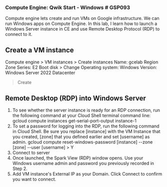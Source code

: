 ### Compute Engine: Qwik Start - Windows # GSP093

Compute engine lets create and run VMs on Google infrastructure. 
We can run Windows apps on Compute Engine.
In this lab, I learn how to launch a Windows Server instance in CE and use Remote Desktop Protocol (RDP) to connect to it.

## Create a VM instance
  Compute engine > VM instances > Create instances 
    Name: gcelab
    Region
    Zone
    Series: E2
    Boot disk > Change 
      Operating system: Windows
      Version: Windows Server 2022 Datacenter
  > Create

## Remote Desktop (RDP) into Windows Server
  1. To see whether the server instance is ready for an RDP connection, run the following command at your Cloud Shell terminal command line:
    gcloud compute instances get-serial-port-output instance-1
  2. To set a password for logging into the RDP, run the following command in Cloud Shell.
  Be sure you replace [instance] with the VM Instance that you created, [zone] that you defined earlier and set [username] as admin.
    gcloud compute reset-windows-password [instance] --zone [zone] --user [username]
    > Y 
  3. Connect to server
  4. Once launched, the Spark View (RDP) window opens. Use your Windows username admin and password you previously recorded in Step 2.
  5. Add VM instance's External IP as your Domain. Click Connect to confirm you want to connect.
